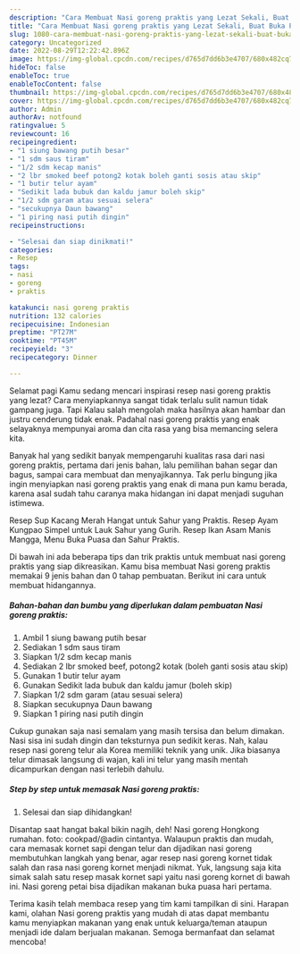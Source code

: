 ```yaml
---
description: "Cara Membuat Nasi goreng praktis yang Lezat Sekali, Buat Buka Puasa Menggugah Selera"
title: "Cara Membuat Nasi goreng praktis yang Lezat Sekali, Buat Buka Puasa Menggugah Selera"
slug: 1080-cara-membuat-nasi-goreng-praktis-yang-lezat-sekali-buat-buka-puasa-menggugah-selera
category: Uncategorized
date: 2022-08-29T12:22:42.896Z
image: https://img-global.cpcdn.com/recipes/d765d7dd6b3e4707/680x482cq70/nasi-goreng-praktis-foto-resep-utama.jpg
hideToc: false
enableToc: true
enableTocContent: false
thumbnail: https://img-global.cpcdn.com/recipes/d765d7dd6b3e4707/680x482cq70/nasi-goreng-praktis-foto-resep-utama.jpg
cover: https://img-global.cpcdn.com/recipes/d765d7dd6b3e4707/680x482cq70/nasi-goreng-praktis-foto-resep-utama.jpg
author: Admin
authorAv: notfound
ratingvalue: 5
reviewcount: 16
recipeingredient:
- "1 siung bawang putih besar"
- "1 sdm saus tiram"
- "1/2 sdm kecap manis"
- "2 lbr smoked beef potong2 kotak boleh ganti sosis atau skip"
- "1 butir telur ayam"
- "Sedikit lada bubuk dan kaldu jamur boleh skip"
- "1/2 sdm garam atau sesuai selera"
- "secukupnya Daun bawang"
- "1 piring nasi putih dingin"
recipeinstructions:

- "Selesai dan siap dinikmati!"
categories:
- Resep
tags:
- nasi
- goreng
- praktis

katakunci: nasi goreng praktis 
nutrition: 132 calories
recipecuisine: Indonesian
preptime: "PT27M"
cooktime: "PT45M"
recipeyield: "3"
recipecategory: Dinner

---
```



Selamat pagi Kamu sedang mencari inspirasi resep nasi goreng praktis yang lezat? Cara menyiapkannya sangat tidak terlalu sulit namun tidak gampang juga. Tapi Kalau salah mengolah maka hasilnya akan hambar dan justru cenderung tidak enak. Padahal nasi goreng praktis yang enak selayaknya mempunyai aroma dan cita rasa yang bisa memancing selera kita.


Banyak hal yang sedikit banyak mempengaruhi kualitas rasa dari nasi goreng praktis, pertama dari jenis bahan, lalu pemilihan bahan segar dan bagus, sampai cara membuat dan menyajikannya. Tak perlu bingung jika ingin menyiapkan nasi goreng praktis yang enak di mana pun kamu berada, karena asal sudah tahu caranya maka hidangan ini dapat menjadi suguhan istimewa.

Resep Sup Kacang Merah Hangat untuk Sahur yang Praktis. Resep Ayam Kungpao Simpel untuk Lauk Sahur yang Gurih. Resep Ikan Asam Manis Mangga, Menu Buka Puasa dan Sahur Praktis.


Di bawah ini ada beberapa tips dan trik praktis untuk membuat nasi goreng praktis yang siap dikreasikan. Kamu bisa membuat Nasi goreng praktis memakai 9 jenis bahan dan 0 tahap pembuatan. Berikut ini cara untuk membuat hidangannya.

<!--inarticleads1-->

##### Bahan-bahan dan bumbu yang diperlukan dalam pembuatan Nasi goreng praktis:

1. Ambil 1 siung bawang putih besar
1. Sediakan 1 sdm saus tiram
1. Siapkan 1/2 sdm kecap manis
1. Sediakan 2 lbr smoked beef, potong2 kotak (boleh ganti sosis atau skip)
1. Gunakan 1 butir telur ayam
1. Gunakan Sedikit lada bubuk dan kaldu jamur (boleh skip)
1. Siapkan 1/2 sdm garam (atau sesuai selera)
1. Siapkan secukupnya Daun bawang
1. Siapkan 1 piring nasi putih dingin


Cukup gunakan saja nasi semalam yang masih tersisa dan belum dimakan. Nasi sisa ini sudah dingin dan teksturnya pun sedikit keras. Nah, kalau resep nasi goreng telur ala Korea memiliki teknik yang unik. Jika biasanya telur dimasak langsung di wajan, kali ini telur yang masih mentah dicampurkan dengan nasi terlebih dahulu. 

<!--inarticleads2-->

##### Step by step untuk memasak Nasi goreng praktis:


1. Selesai dan siap dihidangkan!

Disantap saat hangat bakal bikin nagih, deh! Nasi goreng Hongkong rumahan. foto: cookpad/@adin cintantya. Walaupun praktis dan mudah, cara memasak kornet sapi dengan telur dan dijadikan nasi goreng membutuhkan langkah yang benar, agar resep nasi goreng kornet tidak salah dan rasa nasi goreng kornet menjadi nikmat. Yuk, langsung saja kita simak salah satu resep masak kornet sapi yaitu nasi goreng kornet di bawah ini. Nasi goreng petai bisa dijadikan makanan buka puasa hari pertama. 

Terima kasih telah membaca resep yang tim kami tampilkan di sini. Harapan kami, olahan Nasi goreng praktis yang mudah di atas dapat membantu kamu menyiapkan makanan yang enak untuk keluarga/teman ataupun menjadi ide dalam berjualan makanan. Semoga bermanfaat dan selamat mencoba!
